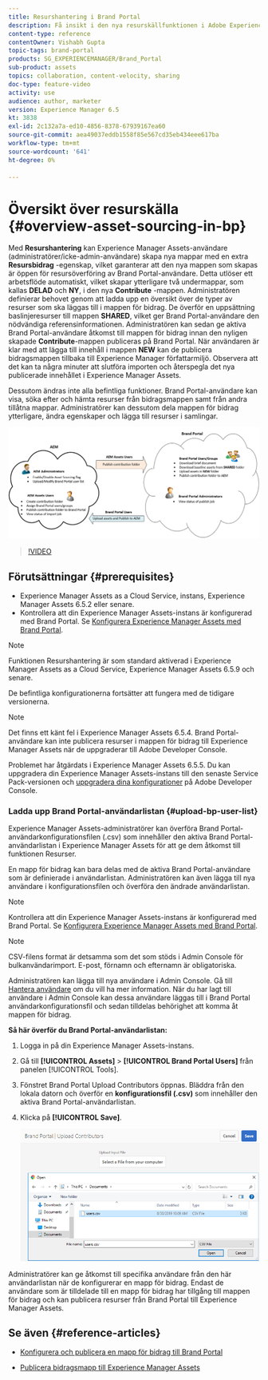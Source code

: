 ```yaml
---
title: Resurshantering i Brand Portal
description: Få insikt i den nya resurskällfunktionen i Adobe Experience Manager Assets Brand Portal.
content-type: reference
contentOwner: Vishabh Gupta
topic-tags: brand-portal
products: SG_EXPERIENCEMANAGER/Brand_Portal
sub-product: assets
topics: collaboration, content-velocity, sharing
doc-type: feature-video
activity: use
audience: author, marketer
version: Experience Manager 6.5
kt: 3838
exl-id: 2c132a7a-ed10-4856-8378-67939167ea60
source-git-commit: aea49037eddb1558f85e567cd35eb434eee617ba
workflow-type: tm+mt
source-wordcount: '641'
ht-degree: 0%

---
```


# Översikt över resurskälla {#overview-asset-sourcing-in-bp}

Med **Resurshantering** kan Experience Manager Assets-användare (administratörer/icke-admin-användare) skapa nya mappar med en extra **Resursbidrag** -egenskap, vilket garanterar att den nya mappen som skapas är öppen för resursöverföring av Brand Portal-användare. Detta utlöser ett arbetsflöde automatiskt, vilket skapar ytterligare två undermappar, som kallas **DELAD** och **NY**, i den nya **Contribute** -mappen. Administratören definierar behovet genom att ladda upp en översikt över de typer av resurser som ska läggas till i mappen för bidrag. De överför en uppsättning baslinjeresurser till mappen **SHARED**, vilket ger Brand Portal-användare den nödvändiga referensinformationen. Administratören kan sedan ge aktiva Brand Portal-användare åtkomst till mappen för bidrag innan den nyligen skapade **Contribute**-mappen publiceras på Brand Portal. När användaren är klar med att lägga till innehåll i mappen **NEW** kan de publicera bidragsmappen tillbaka till Experience Manager författarmiljö. Observera att det kan ta några minuter att slutföra importen och återspegla det nya publicerade innehållet i Experience Manager Assets.

Dessutom ändras inte alla befintliga funktioner. Brand Portal-användare kan visa, söka efter och hämta resurser från bidragsmappen samt från andra tillåtna mappar. Administratörer kan dessutom dela mappen för bidrag ytterligare, ändra egenskaper och lägga till resurser i samlingar.

![Brand Portal Resurser](assets/asset-sourcing.png)

>[!VIDEO](https://video.tv.adobe.com/v/29365/?quality=12)

## Förutsättningar {#prerequisites}

* Experience Manager Assets as a Cloud Service, instans, Experience Manager Assets 6.5.2 eller senare.
* Kontrollera att din Experience Manager Assets-instans är konfigurerad med Brand Portal. Se [Konfigurera Experience Manager Assets med Brand Portal](../using/configure-aem-assets-with-brand-portal.md).

<!--
* Ensure that your Brand Portal tenant is configured with one AEM Assets author instance.
-->

>[!NOTE]
>
>Funktionen Resurshantering är som standard aktiverad i Experience Manager Assets as a Cloud Service, Experience Manager Assets 6.5.9 och senare.
>
>De befintliga konfigurationerna fortsätter att fungera med de tidigare versionerna.

>[!NOTE]
>
>Det finns ett känt fel i Experience Manager Assets 6.5.4. Brand Portal-användare kan inte publicera resurser i mappen för bidrag till Experience Manager Assets när de uppgraderar till Adobe Developer Console.
>
>Problemet har åtgärdats i Experience Manager Assets 6.5.5. Du kan uppgradera din Experience Manager Assets-instans till den senaste Service Pack-versionen och [uppgradera dina konfigurationer](https://experienceleague.adobe.com/en/docs/experience-manager-65/content/assets/brandportal/configure-aem-assets-with-brand-portal#upgrade-integration-65) på Adobe Developer Console.

<!--

>For immediate fix on AEM 6.5.4, it is recommended to [download the hotfix](https://www.adobeaemcloud.com/content/marketplace/marketplaceProxy.html?packagePath=/content/companies/public/adobe/packages/cq650/hotfix/cq-6.5.0-hotfix-33041) and install on your author instance.
-->

<!--
## Configure Asset Sourcing {#configure-asset-sourcing}

**Asset Sourcing** is configured from within the AEM Assets author instance. The administrators can enable the Asset Sourcing feature flag configuration from the **AEM Web Console Configuration** and upload the active Brand Portal users list in **AEM Assets**.

>[!NOTE]
>
>Asset Sourcing is by default enabled on AEM Assets as a Cloud Service. The AEM administrator can directly upload the active Brand Portal users to allow them access to the Asset Sourcing feature.

>[!NOTE]
>
>Before you begin with the configuration, ensure that your AEM Assets instance is configured with Brand Portal. See, [Configure AEM Assets with Brand Portal](../using/configure-aem-assets-with-brand-portal.md). 

The following video demonstrates, how to configure Asset Sourcing on your AEM Assets author instance:

>[!VIDEO](https://video.tv.adobe.com/v/29771)
-->

<!--
### Enable Asset Sourcing {#enable-asset-sourcing}

AEM administrators can enable the Asset Sourcing feature flag from within the AEM Web Console Configuration (a.k.a Configuration Manager).

>[!NOTE]
>
>This step is not applicable for AEM Assets as a Cloud Service.


**To enable Asset Sourcing:**
1. Log in to your AEM Assets author instance and open Configuration Manager. 
Default URL: http:// localhost:4502/system/console/configMgr.
1. Search using the keyword **Asset Sourcing** to locate **[!UICONTROL Asset Sourcing Feature Flag Config]**.
1. Click **[!UICONTROL Asset Sourcing Feature Flag Config]** to open the configuration window.
1. Select the **[!UICONTROL feature.flag.active.status]** check box.
1. Click **[!UICONTROL Save]**.

![](assets/enable-asset-sourcing.png)
-->


### Ladda upp Brand Portal-användarlistan {#upload-bp-user-list}

Experience Manager Assets-administratörer kan överföra Brand Portal-användarkonfigurationsfilen (.csv) som innehåller den aktiva Brand Portal-användarlistan i Experience Manager Assets för att ge dem åtkomst till funktionen Resurser.

En mapp för bidrag kan bara delas med de aktiva Brand Portal-användare som är definierade i användarlistan. Administratören kan även lägga till nya användare i konfigurationsfilen och överföra den ändrade användarlistan.

>[!NOTE]
>
>Kontrollera att din Experience Manager Assets-instans är konfigurerad med Brand Portal. Se [Konfigurera Experience Manager Assets med Brand Portal](../using/configure-aem-assets-with-brand-portal.md).

>[!NOTE]
>
>CSV-filens format är detsamma som det som stöds i Admin Console för bulkanvändarimport. E-post, förnamn och efternamn är obligatoriska.

Administratören kan lägga till nya användare i Admin Console. Gå till [Hantera användare](brand-portal-adding-users.md) om du vill ha mer information. När du har lagt till användare i Admin Console kan dessa användare läggas till i Brand Portal användarkonfigurationsfil och sedan tilldelas behörighet att komma åt mappen för bidrag.

**Så här överför du Brand Portal-användarlistan:**

1. Logga in på din Experience Manager Assets-instans.
1. Gå till **[!UICONTROL Assets]** > **[!UICONTROL Brand Portal Users]** från panelen [!UICONTROL Tools].

1. Fönstret Brand Portal Upload Contributors öppnas.
Bläddra från den lokala datorn och överför en **konfigurationsfil (.csv)** som innehåller den aktiva Brand Portal-användarlistan.
1. Klicka på **[!UICONTROL Save]**.

   ![](assets/upload-user-list2.png)


Administratörer kan ge åtkomst till specifika användare från den här användarlistan när de konfigurerar en mapp för bidrag. Endast de användare som är tilldelade till en mapp för bidrag har tillgång till mappen för bidrag och kan publicera resurser från Brand Portal till Experience Manager Assets.

## Se även {#reference-articles}

* [Konfigurera och publicera en mapp för bidrag till Brand Portal](brand-portal-publish-contribution-folder-to-brand-portal.md)

* [Publicera bidragsmapp till Experience Manager Assets](brand-portal-publish-contribution-folder-to-aem-assets.md)

